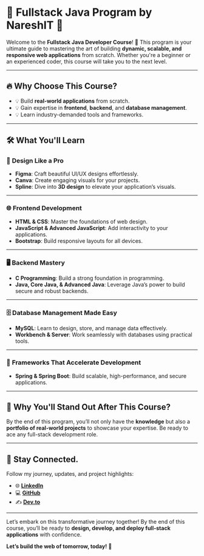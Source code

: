 # 🌟 Fullstack Java Program by NareshIT 🌟  

Welcome to the **Fullstack Java Developer Course**! 🚀 This program is your ultimate guide to mastering the art of building **dynamic, scalable, and responsive web applications** from scratch. Whether you're a beginner or an experienced coder, this course will take you to the next level.  

---

## 🔥 Why Choose This Course?  
- 💡 Build **real-world applications** from scratch.  
- 💡 Gain expertise in **frontend**, **backend**, and **database management**.  
- 💡 Learn industry-demanded tools and frameworks.  

---

## 🛠️ What You'll Learn  

### 🎨 **Design Like a Pro**  
- **Figma**: Craft beautiful UI/UX designs effortlessly.  
- **Canva**: Create engaging visuals for your projects.  
- **Spline**: Dive into **3D design** to elevate your application’s visuals.  

---

### 🌐 **Frontend Development**  
- **HTML & CSS**: Master the foundations of web design.  
- **JavaScript & Advanced JavaScript**: Add interactivity to your applications.  
- **Bootstrap**: Build responsive layouts for all devices.  

---

### 🖥️ **Backend Mastery**  
- **C Programming**: Build a strong foundation in programming.  
- **Java, Core Java, & Advanced Java**: Leverage Java’s power to build secure and robust backends.  

---

### 🗄️ **Database Management Made Easy**  
- **MySQL**: Learn to design, store, and manage data effectively.  
- **Workbench & Server**: Work seamlessly with databases using practical tools.  

---

### 🚀 **Frameworks That Accelerate Development**  
- **Spring & Spring Boot**: Build scalable, high-performance, and secure applications.  

---

## 🌟 Why You'll Stand Out After This Course?  
By the end of this program, you’ll not only have the **knowledge** but also a **portfolio of real-world projects** to showcase your expertise. Be ready to ace any full-stack development role.  

---

## 📢 Stay Connected.

Follow my journey, updates, and project highlights:  
- 🌐 [**LinkedIn**](https://www.linkedin.com/in/pravanjan-17p/)  
- 💻 [**GitHub**](https://github.com/Prabhanjan-17p)  
- ✍️ [**Dev.to**](https://dev.to/pravanjan17p)  

---

Let’s embark on this transformative journey together! By the end of this course, you’ll be ready to **design, develop, and deploy full-stack applications** with confidence.  

**Let’s build the web of tomorrow, today!** 🌟  
